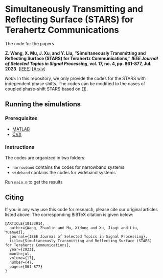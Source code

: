 # Simultaneously Transmitting and Reflecting Surface (STARS) for Terahertz Communications

The code for the papers 

**Z. Wang, X. Mu, J. Xu, and Y. Liu, “Simultaneously Transmitting and Reflecting Surface (STARS) for Terahertz Communications,” *IEEE Journal of Selected Topics in Signal Processing*, vol. 17, no. 4, pp. 861-877, Jul. 2023.** [[IEEE](https://ieeexplore.ieee.org/abstract/document/10133914)] [[Arxiv](https://arxiv.org/abs/2212.00497)]

*Note*: In this repository, we only provide the codes for the STARS with independent phase shifts. The codes can be modified to the cases of coupled phase-shift STARS based on [[1](https://github.com/zhaolin820/coupled-phase-shift-STAR-RIS)].


## Running the simulations

### Prerequisites

- [MATLAB](https://uk.mathworks.com/products/matlab.html)
- [CVX](http://cvxr.com/cvx/)

### Instructions
The codes are organized in two folders:

- `narrowband` contains the codes for narrowband systems
- `wideband` contains the codes for wideband systems

Run `main.m` to get the results

## Citing
If you in any way use this code for research, please cite our original articles listed above. The corresponding BiBTeX citation is given below:
```
@ARTICLE{10133914,
  author={Wang, Zhaolin and Mu, Xidong and Xu, Jiaqi and Liu, Yuanwei},
  journal={IEEE Journal of Selected Topics in Signal Processing}, 
  title={Simultaneously Transmitting and Reflecting Surface (STARS) for Terahertz Communications}, 
  year={2023},
  month=jul,
  volume={17},
  number={4},
  pages={861-877}
}

```
